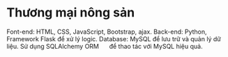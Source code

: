 # Thương mại nông sản
Font-end: HTML, CSS, JavaScript, Bootstrap, ajax.
Back-end: Python, Framework Flask để xử lý logic.
Database: MySQL để lưu trữ và quản lý dữ liệu. Sử dụng SQLAlchemy ORM
     để thao tác với MySQL hiệu quả.
